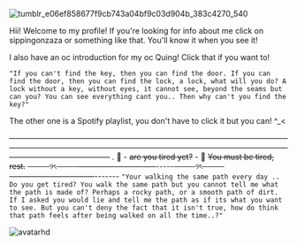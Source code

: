 ![tumblr_e06ef858677f9cb743a04bf9c03d904b_383c4270_540](https://github.com/user-attachments/assets/94de1ac8-a196-4697-a87c-0a85c342c295)

Hii! Welcome to my profile! If you're looking for info about me click on sippingonzaza or something like that. You'll know it when you see it! 

I also have an oc introduction for my oc Quing! Click that if you want to! 

`"If you can't find the key, then you can find the door. If you can find the door, then you can find the lock, a lock, what will you do? A lock without a key, without eyes, it cannot see, beyond the seams but can you? You can see everything cant you.. Then why can't you find the key?"` 

The other one is a Spotify playlist, you don't have to click it but you can! ^_< 



—————————————————————————————————————————————————————————————————————————————————————
.     🏃 - ~~are you tired yet?~~ - 🏃 ~~You must be tired, rest.~~
────୨ৎ────——————————-----────୨ৎ────———————————------- 
`"Your walking the same path every day .. Do you get tired? You walk the same path but you cannot tell me what the path is made of? Perhaps a rocky path, or a smooth path of dirt. If I asked you would lie and tell me the path as if its what you want to see. But you can't deny the fact that it isn't true, how do think that path feels after being walked on all the time..?"`


![avatarhd](https://github.com/user-attachments/assets/689a3b79-2bb3-480c-a316-22209aeba288)


